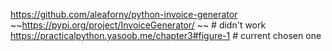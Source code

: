 https://github.com/aleaforny/python-invoice-generator
~~https://pypi.org/project/InvoiceGenerator/ ~~ #  didn't work
https://practicalpython.yasoob.me/chapter3#figure-1 # current chosen one

